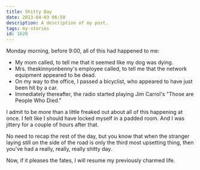 ```yaml
---
title: Shitty Day
date: 2013-04-03 06:59
description: A description of my post.
tags: my-stories
id: 1620
---
```

Monday morning, before 9:00, all of this had happened to me:

<ul><li>My mom called, to tell me that it seemed like my dog was dying.</li>

<li>Mrs. theskinnyonbenny's employee called, to tell me that the network equipment appeared to be dead.</li>

<li>On my way to the office, I passed a bicyclist, who appeared to have just been hit by a car.</li>

<li>Immediately thereafter, the radio started playing Jim Carrol's "Those are People Who Died."</li></ul>

I admit to be more than a little freaked out about all of this happening at once.  I felt like I should have locked myself in a padded room.  And I was jittery for a couple of hours after that.

No need to recap the rest of the day, but you know that when the stranger laying still on the side of the road is only the third most upsetting thing, then you've had a really, really, really shitty day.

Now, if it pleases the fates, I will resume my previously charmed life.